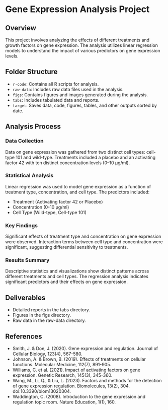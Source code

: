 
# Gene Expression Analysis Project

## Overview
This project involves analyzing the effects of different treatments and growth factors on gene expression. The analysis utilizes linear regression models to understand the impact of various predictors on gene expression levels.

## Folder Structure
- `r-code`: Contains all R scripts for analysis.
- `raw-data`: Includes raw data files used in the analysis.
- `figs`: Contains figures and images generated during the analysis.
- `tabs`: Includes tabulated data and reports.
- `target`: Saves data, code, figures, tables, and other outputs sorted by date.


## Analysis Process

### Data Collection
Data on gene expression was gathered from two distinct cell types: cell-type 101 and wild-type. Treatments included a placebo and an activating factor 42 with ten distinct concentration levels (0–10 µg/ml).

### Statistical Analysis
Linear regression was used to model gene expression as a function of treatment type, concentration, and cell type. The predictors included:
- Treatment (Activating factor 42 or Placebo)
- Concentration (0-10 µg/ml)
- Cell Type (Wild-type, Cell-type 101)

### Key Findings
Significant effects of treatment type and concentration on gene expression were observed. Interaction terms between cell type and concentration were significant, suggesting differential sensitivity to treatments.

### Results Summary
Descriptive statistics and visualizations show distinct patterns across different treatments and cell types. The regression analysis indicates significant predictors and their effects on gene expression.

## Deliverables
- Detailed reports in the tabs directory.
- Figures in the figs directory.
- Raw data in the raw-data directory.

## References
- Smith, J. & Doe, J. (2020). Gene expression and regulation. Journal of Cellular Biology, 123(4), 567-580.
- Johnson, A. & Brown, B. (2019). Effects of treatments on cellular functions. Molecular Medicine, 112(7), 891-905.
- Williams, C. et al. (2021). Impact of activating factors on gene expression. Genetic Research, 145(3), 345-360.
- Wang, M., Li, Q., & Liu, L. (2023). Factors and methods for the detection of gene expression regulation. Biomolecules, 13(2), 304. doi:10.3390/biom13020304.
- Waddington, C. (2008). Introduction to the gene expression and regulation topic room. Nature Education, 1(1), 160.

